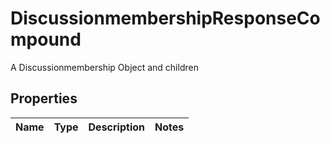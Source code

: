 

# DiscussionmembershipResponseCompound

A Discussionmembership Object and children

## Properties

| Name | Type | Description | Notes |
|------------ | ------------- | ------------- | -------------|



